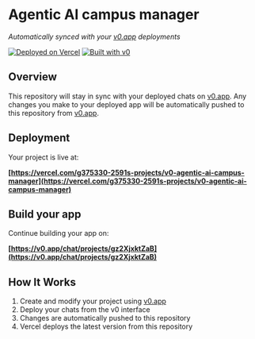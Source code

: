 # Agentic AI campus manager

*Automatically synced with your [v0.app](https://v0.app) deployments*

[![Deployed on Vercel](https://img.shields.io/badge/Deployed%20on-Vercel-black?style=for-the-badge&logo=vercel)](https://vercel.com/g375330-2591s-projects/v0-agentic-ai-campus-manager)
[![Built with v0](https://img.shields.io/badge/Built%20with-v0.app-black?style=for-the-badge)](https://v0.app/chat/projects/gz2XjxktZaB)

## Overview

This repository will stay in sync with your deployed chats on [v0.app](https://v0.app).
Any changes you make to your deployed app will be automatically pushed to this repository from [v0.app](https://v0.app).

## Deployment

Your project is live at:

**[https://vercel.com/g375330-2591s-projects/v0-agentic-ai-campus-manager](https://vercel.com/g375330-2591s-projects/v0-agentic-ai-campus-manager)**

## Build your app

Continue building your app on:

**[https://v0.app/chat/projects/gz2XjxktZaB](https://v0.app/chat/projects/gz2XjxktZaB)**

## How It Works

1. Create and modify your project using [v0.app](https://v0.app)
2. Deploy your chats from the v0 interface
3. Changes are automatically pushed to this repository
4. Vercel deploys the latest version from this repository

